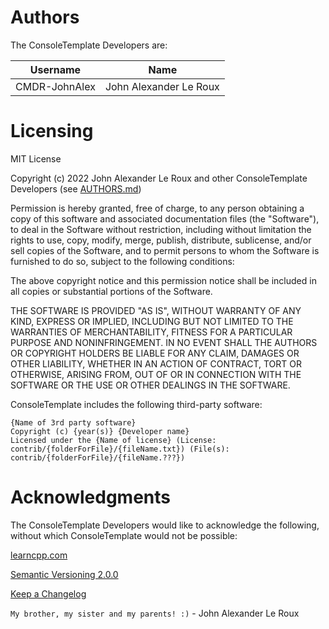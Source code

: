 Authors
=======

The ConsoleTemplate Developers are:

| Username               | Name                   |
| ---------------------- | ---------------------- |
| CMDR-JohnAlex          | John Alexander Le Roux |

Licensing
=========

MIT License

Copyright (c) 2022 John Alexander Le Roux and other ConsoleTemplate Developers (see [AUTHORS.md](AUTHORS.md))

Permission is hereby granted, free of charge, to any person obtaining a copy
of this software and associated documentation files (the "Software"), to deal
in the Software without restriction, including without limitation the rights
to use, copy, modify, merge, publish, distribute, sublicense, and/or sell
copies of the Software, and to permit persons to whom the Software is
furnished to do so, subject to the following conditions:

The above copyright notice and this permission notice shall be included in all
copies or substantial portions of the Software.

THE SOFTWARE IS PROVIDED "AS IS", WITHOUT WARRANTY OF ANY KIND, EXPRESS OR
IMPLIED, INCLUDING BUT NOT LIMITED TO THE WARRANTIES OF MERCHANTABILITY,
FITNESS FOR A PARTICULAR PURPOSE AND NONINFRINGEMENT. IN NO EVENT SHALL THE
AUTHORS OR COPYRIGHT HOLDERS BE LIABLE FOR ANY CLAIM, DAMAGES OR OTHER
LIABILITY, WHETHER IN AN ACTION OF CONTRACT, TORT OR OTHERWISE, ARISING FROM,
OUT OF OR IN CONNECTION WITH THE SOFTWARE OR THE USE OR OTHER DEALINGS IN THE
SOFTWARE.


ConsoleTemplate includes the following third-party software:

	{Name of 3rd party software}
	Copyright (c) {year(s)} {Developer name}
	Licensed under the {Name of license} (License: contrib/{folderForFile}/{fileName.txt}) (File(s): contrib/{folderForFile}/{fileName.???})

Acknowledgments
===============

The ConsoleTemplate Developers would like to acknowledge the following, without which ConsoleTemplate would not be possible:

[learncpp.com](https://www.learncpp.com/)

[Semantic Versioning 2.0.0](https://semver.org/spec/v2.0.0.html)

[Keep a Changelog](https://keepachangelog.com/en/1.0.0/)

`My brother, my sister and my parents! :)` - John Alexander Le Roux